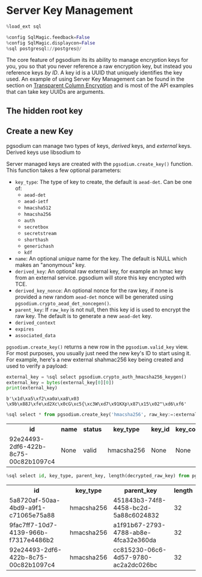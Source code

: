 # Server Key Management


```python
%load_ext sql
```


```python
%config SqlMagic.feedback=False
%config SqlMagic.displaycon=False
%sql postgresql://postgres@/
```

The core feature of pgsodium its its ability to manage encryption keys for you, you so that you never reference a raw encryption key, but instead you reference keys *by ID*.  A key id is a UUID that uniquely identifies the key used.  An example of using Server Key Management can be found in the section on [Transparent Column Encryption](Transparent_Column_Encryption.md) and is most of the API examples that can take key UUIDs are arguments.

## The hidden root key

 

## Create a new Key

pgsodium can manage two types of keys, *derived* keys, and *external* keys.  Derived keys use libsodium to 

Server managed keys are created with the `pgsodium.create_key()` function.  This function takes a few optional parameters:
- `key_type`: The type of key to create, the default is `aead-det`.  Can be one of:
  - `aead-det`
  - `aead-ietf`
  - `hmacsha512`
  - `hmacsha256`
  - `auth`
  - `secretbox`
  - `secretstream`
  - `shorthash`
  - `generichash`
  - `kdf`
- `name`: An optional *unique* name for the key.  The default is NULL which makes an "anonymous" key.
- `derived_key`: An optional raw external key, for example an hmac key from an external service.  pgsodium will store this key encrypted with TCE.
- `derived_key_nonce`: An optional nonce for the raw key, if none is provided a new random `aead-det` nonce will be generated using `pgsodium.crypto_aead_det_noncegen()`.
- `parent_key`: If `raw_key` is not null, then this key id is used to encrypt the raw key.  The default is to generate a new `aead-det` key.
- `derived_context`
- `expires`
- `associated_data`

`pgsodium.create_key()` returns a new row in the `pgsodium.valid_key` view.  For most purposes, you usually just need the new key's ID to start using it.  For example, here's a new external shahmac256 key being created and used to verify a payload:


```python
external_key = %sql select pgsodium.crypto_auth_hmacsha256_keygen()
external_key = bytes(external_key[0][0])
print(external_key)
```

    b'\x1d\xa5\xf2\xa0a\xa8\x03 \x9b\x88J\xfe\xd2Xc\x0cG\xc5{\xc3W\xd7\x91KXp\x87\x15\x02"\xd6\xf6'



```python
%sql select * from pgsodium.create_key('hmacsha256', raw_key:=:external_key)
```




<table>
    <tr>
        <th>id</th>
        <th>name</th>
        <th>status</th>
        <th>key_type</th>
        <th>key_id</th>
        <th>key_context</th>
        <th>created</th>
        <th>expires</th>
        <th>associated_data</th>
    </tr>
    <tr>
        <td>92e24493-2df6-422b-8c75-00c82b1097c4</td>
        <td>None</td>
        <td>valid</td>
        <td>hmacsha256</td>
        <td>None</td>
        <td>None</td>
        <td>2022-09-05 19:46:07.340760+00:00</td>
        <td>None</td>
        <td></td>
    </tr>
</table>




```python
%sql select id, key_type, parent_key, length(decrypted_raw_key) from pgsodium.decrypted_key where key_type = 'hmacsha256';
```




<table>
    <tr>
        <th>id</th>
        <th>key_type</th>
        <th>parent_key</th>
        <th>length</th>
    </tr>
    <tr>
        <td>5a8720af-50aa-4bd9-a9f1-c71065e75a88</td>
        <td>hmacsha256</td>
        <td>451843b3-74f8-4458-bc2d-5a88c6024832</td>
        <td>32</td>
    </tr>
    <tr>
        <td>9fac7ff7-10d7-4139-966b-f7317e4486b2</td>
        <td>hmacsha256</td>
        <td>a1f91b67-2793-4788-ab8e-4fca32e360da</td>
        <td>32</td>
    </tr>
    <tr>
        <td>92e24493-2df6-422b-8c75-00c82b1097c4</td>
        <td>hmacsha256</td>
        <td>cc815230-06c6-4d57-9780-ac2a2dc026bc</td>
        <td>32</td>
    </tr>
</table>


